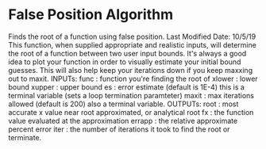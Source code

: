 # False Position Algorithm
Finds the root of a function using false position.
Last Modified Date: 10/5/19
This function, when supplied appropriate and realistic inputs, will determine
the root of a function between two user input bounds. It's always a good
idea to plot your function in order to visually estimate your initial
bound guesses. This will also help keep your iterations down if you keep
maxxing out to maxit.
INPUTs:
func : function you're finding the root of
xlower : lower bound
xupper : upper bound
es : error estimate (default is 1E-4) this is a terminal variable (sets a
loop termination paramteter)
maxit : max iterations allowed (default is 200) also a terminal variable.
OUTPUTs:
root : most accurate x value near root approximated, or analytical root
fx : the function value evaluated at the approximation
errapp : the relative approximate percent error 
iter : the number of iterations it took to find the root or terminate.
